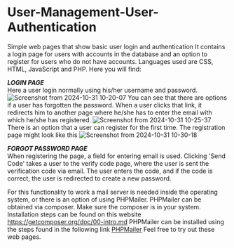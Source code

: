 # User-Management-User-Authentication
 Simple web pages that show basic user login and authentication
 It contains a login page for users with accounts in the database and an option to register for users who do not have accounts. 
 Languages used are CSS, HTML, JavaScript and PHP.
 Here you will find:
 
 ***LOGIN PAGE***
 <br>
Here a user login normally using his/her username and password. 
![Screenshot from 2024-10-31 10-20-07](https://github.com/user-attachments/assets/f882c612-d13e-44ed-9968-4065918501b1)
You can see that there are options if a user has forgotten the password. When a user clicks that link, it redirects him to another page where he/she has to enter the email with which he/she has registered.
![Screenshot from 2024-10-31 10-25-37](https://github.com/user-attachments/assets/5a1c3754-2737-46ac-ae2f-3cd15a0b1a1f)
There is an option that a user can register for the first time. The registration page might look like this
![Screenshot from 2024-10-31 10-30-18](https://github.com/user-attachments/assets/1196a8ac-1df0-4da9-825b-abd2882d0315)

***FORGOT PASSWORD PAGE*** <br>
When registering the page, a field for entering email is used. Clicking 'Send Code' takes a user to the verify code page, where the user is sent the verification code via email. The user enters the code, and if the code is correct, the user is redirected to create a new password.

For this functionality to work a mail server is needed inside the operating system, or there is an option of using PHPMailer.
PHPMailer can be obtained via composer.
Make sure the composer is in your system. Installation steps can be found on this website <a href="https://getcomposer.org/doc/00-intro.md">https://getcomposer.org/doc/00-intro.md</a>
PHPMailer can be installed using the steps found in the following link <a href="https://github.com/PHPMailer/PHPMailer">PHPMailer</a>
Feel free to try out these web pages.




 
